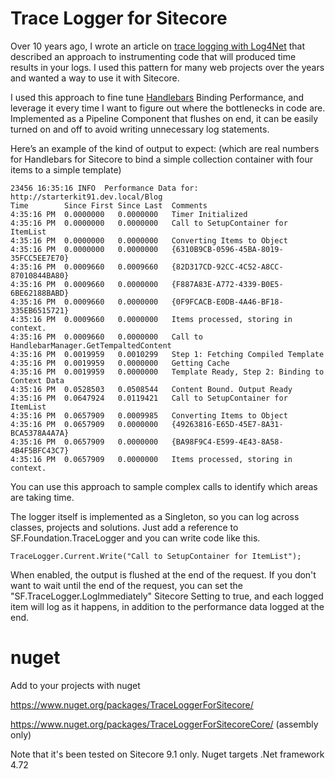 # Trace Logger for Sitecore

Over 10 years ago, I wrote an article on [trace logging with Log4Net](https://www.codeproject.com/Articles/15155/Tracing-with-Log4Net-and-the-Context-Singleton-Des) that described an approach to instrumenting code that will produced time results in your logs. I used this pattern for many web projects over the years and wanted a way to use it with Sitecore. 

I used this approach to fine tune [Handlebars](https://github.com/mtelligent/Handlebars-For-Sitecore) Binding Performance, and leverage it every time I want to figure out where the bottlenecks in code are. Implemented as a Pipeline Component that flushes on end,  it can be easily turned on and off to avoid writing unnecessary log statements. 

Here’s an example of the kind of output to expect: (which are real numbers for Handlebars for Sitecore to bind a simple collection container with four items to a simple template)

```
23456 16:35:16 INFO  Performance Data for: http://starterkit91.dev.local/Blog
Time		Since First	Since Last	Comments
4:35:16 PM	0.0000000	0.0000000	Timer Initialized
4:35:16 PM	0.0000000	0.0000000	Call to SetupContainer for ItemList
4:35:16 PM	0.0000000	0.0000000	Converting Items to Object
4:35:16 PM	0.0000000	0.0000000	{6310B9CB-0596-45BA-8019-35FCC5EE7E70}
4:35:16 PM	0.0009660	0.0009660	{82D317CD-92CC-4C52-A8CC-87010844BA80}
4:35:16 PM	0.0009660	0.0000000	{F887A83E-A772-4339-B0E5-6BE62188BABD}
4:35:16 PM	0.0009660	0.0000000	{0F9FCACB-E0DB-4A46-BF18-335EB6515721}
4:35:16 PM	0.0009660	0.0000000	Items processed, storing in context.
4:35:16 PM	0.0009660	0.0000000	Call to HandlebarManager.GetTempaltedContent
4:35:16 PM	0.0019959	0.0010299	Step 1: Fetching Compiled Template
4:35:16 PM	0.0019959	0.0000000	Getting Cache
4:35:16 PM	0.0019959	0.0000000	Template Ready, Step 2: Binding to Context Data
4:35:16 PM	0.0528503	0.0508544	Content Bound. Output Ready
4:35:16 PM	0.0647924	0.0119421	Call to SetupContainer for ItemList
4:35:16 PM	0.0657909	0.0009985	Converting Items to Object
4:35:16 PM	0.0657909	0.0000000	{49263816-E65D-45E7-8A31-BCA5378A4A7A}
4:35:16 PM	0.0657909	0.0000000	{BA98F9C4-E599-4E43-8A58-4B4F5BFC43C7}
4:35:16 PM	0.0657909	0.0000000	Items processed, storing in context.
```

You can use this approach to sample complex calls to identify which areas are taking time. 

The logger itself is implemented as a Singleton, so you can log across classes, projects and solutions. Just add a reference to SF.Foundation.TraceLogger and you can write code like this.

```TraceLogger.Current.Write("Call to SetupContainer for ItemList");```

When enabled, the output is flushed at the end of the request. If you don't want to wait until the end of the request, you can set the "SF.TraceLogger.LogImmediately" Sitecore Setting to true, and each logged item will log as it happens, in addition to the performance data logged at the end.

# nuget
Add to your projects with nuget

https://www.nuget.org/packages/TraceLoggerForSitecore/

https://www.nuget.org/packages/TraceLoggerForSitecoreCore/ (assembly only)

Note that it's been tested on Sitecore 9.1 only. Nuget targets .Net framework 4.72
